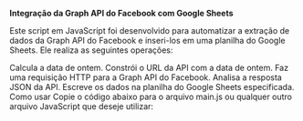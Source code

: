 **Integração da Graph API do Facebook com Google Sheets**

Este script em JavaScript foi desenvolvido para automatizar a extração de dados da Graph API do Facebook e inseri-los em uma planilha do Google Sheets. Ele realiza as seguintes operações:

Calcula a data de ontem.
Constrói o URL da API com a data de ontem.
Faz uma requisição HTTP para a Graph API do Facebook.
Analisa a resposta JSON da API.
Escreve os dados na planilha do Google Sheets especificada.
Como usar
Copie o código abaixo para o arquivo main.js ou qualquer outro arquivo JavaScript que deseje utilizar:
